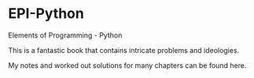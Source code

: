 # EPI-Python
Elements of Programming - Python


This is a fantastic book that contains intricate problems and ideologies. 


My notes and worked out solutions for many chapters can be found here.
